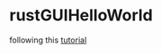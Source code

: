 # rustGUIHelloWorld

following this [tutorial](https://gtk-rs.org/gtk4-rs/stable/latest/book/introduction.html)

